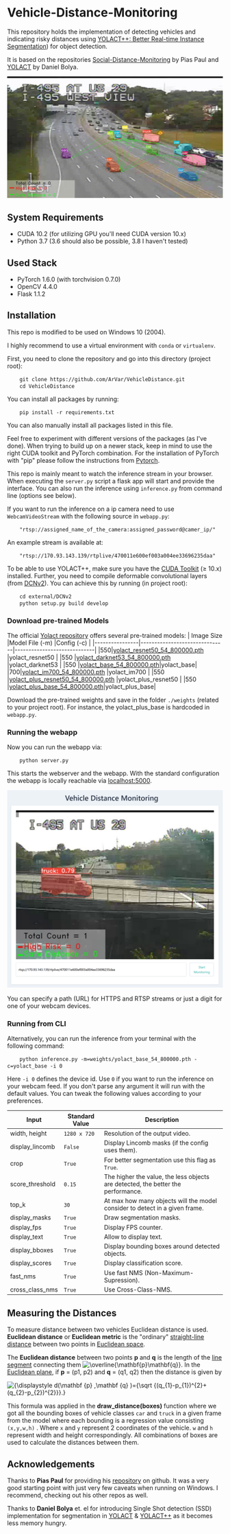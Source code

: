 # Vehicle-Distance-Monitoring

This repository holds the implementation of detecting vehicles and indicating risky distances using  [YOLACT++: Better Real-time Instance Segmentation](https://arxiv.org/abs/1912.06218)) for object detection.

It is based on the repositories [Social-Distance-Monitoring](https://github.com/paul-pias/Social-Distance-Monitoring) by Pias Paul and [YOLACT](https://github.com/dbolya/yolact) by Daniel Bolya.

![Example output](./data/output.gif)

## System Requirements

- CUDA 10.2 (for utilizing GPU you'll need CUDA version 10.x)
- Python 3.7 (3.6 should also be possible, 3.8 I haven't tested)

## Used Stack

- PyTorch 1.6.0 (with torchvision 0.7.0)
- OpenCV 4.4.0
- Flask 1.1.2

## Installation

This repo is modified to be used on Windows 10 (2004).

I highly recommend to use a virtual environment with `conda` or `virtualenv`.

First, you need to clone the repository and go into this directory (project root):

```console
    git clone https://github.com/ArVar/VehicleDistance.git
    cd VehicleDistance
```

You can install all packages by running:

```console
    pip install -r requirements.txt
```

You can also manually install all packages listed in this file.

Feel free to experiment with different versions of the packages (as I've done).
When trying to build up on a newer stack, keep in mind to use the right CUDA toolkit and PyTorch combination.
For the installation of PyTorch with "pip" please follow the instructions from [Pytorch](https://pytorch.org/).

This repo is mainly meant to watch the inference stream in your browser. When executing the `server.py` script a flask app will start and provide the interface.
You can also run the inference using `inference.py` from command line (options see below).

If you want to run the inference on a ip camera need to use `WebcamVideoStream` with the following source in `webapp.py`:

```console
    "rtsp://assigned_name_of_the_camera:assigned_password@camer_ip/"
```

An example stream is available at:

```console
    "rtsp://170.93.143.139/rtplive/470011e600ef003a004ee33696235daa"
```

To be able to use YOLACT++, make sure you have the [CUDA Toolkit](https://developer.nvidia.com/cuda-toolkit) ($\geq$ 10.x) installed. Further, you need to compile deformable convolutional layers (from [DCNv2](https://github.com/CharlesShang/DCNv2/tree/pytorch_1.0)). You can achieve this by running (in project root):

```console
    cd external/DCNv2
    python setup.py build develop
```

### Download pre-trained Models

The official [Yolact repository](https://github.com/dbolya/yolact) offers several pre-trained models:
|    Image Size            |Model File (-m)                       |Config (-c)                   |
|----------------|-------------------------------|-----------------------------|
|550|[yolact_resnet50_54_800000.pth](https://drive.google.com/file/d/1yp7ZbbDwvMiFJEq4ptVKTYTI2VeRDXl0/view?usp=sharing)            |yolact_resnet50            |
|550          |[yolact_darknet53_54_800000.pth](https://drive.google.com/file/d/1dukLrTzZQEuhzitGkHaGjphlmRJOjVnP/view?usp=sharing)           |yolact_darknet53            |
|550          |[yolact_base_54_800000.pth](https://drive.google.com/file/d/1UYy3dMapbH1BnmtZU4WH1zbYgOzzHHf_/view?usp=sharing)|yolact_base|
|700|[yolact_im700_54_800000.pth](https://drive.google.com/file/d/1lE4Lz5p25teiXV-6HdTiOJSnS7u7GBzg/view?usp=sharing)            |yolact_im700            |
|550         |[yolact_plus_resnet50_54_800000.pth](https://drive.google.com/file/d/1ZPu1YR2UzGHQD0o1rEqy-j5bmEm3lbyP/view?usp=sharing)            |yolact_plus_resnet50            |
|550          |[yolact_plus_base_54_800000.pth](https://drive.google.com/file/d/15id0Qq5eqRbkD-N3ZjDZXdCvRyIaHpFB/view?usp=sharing)|yolact_plus_base|

Download the pre-trained weights and save in the folder `./weights` (related to your project root). For instance, the yolact_plus_base is hardcoded in `webapp.py`.

### Running the webapp

Now you can run the webapp via:

```console
    python server.py
```

This starts the webserver and the webapp. With the standard configuration the webapp is locally reachable via [localhost:5000](http://localhost:5000).

![Webapp UI](./data/WebappUI.png)

You can specify a path (URL) for HTTPS and RTSP streams or just a digit for one of your webcam devices.

### Running from CLI

Alternatively, you can run the inference from your terminal with the following command:

```console
    python inference.py -m=weights/yolact_base_54_800000.pth -c=yolact_base -i 0
```

Here `-i 0` defines the device id. Use `0` if you want to run the inference on your webcam feed. If you don't parse any argument it will run with the default values. You can tweak the following values according to your preferences.

|Input              |Standard Value |Description                  |
|-------------------|---------------|-----------------------------|
|width, height      |`1280 x 720`   | Resolution of the output video.
|display_lincomb    |`False`        | Display Lincomb masks (if the config uses them).
|crop               |`True`         | For better segmentation use this flag as `True`.
|score_threshold    |`0.15`         | The higher the value, the less objects are detected, the better the performance.
|top_k              |`30`           | At max how many objects will the model consider to detect in a given frame.
|display_masks      |`True`         | Draw segmentation masks.
|display_fps        |`True`         | Display FPS counter.
|display_text       |`True`         | Allow to display text.
|display_bboxes     |`True`         | Display bounding boxes around detected objects.
|display_scores     |`True`         | Display classification score.
|fast_nms           |`True`         | Use fast NMS (Non-Maximum-Supression).
|cross_class_nms    |`True`         | Use Cross-Class-NMS.

## Measuring the Distances

To measure distance between two vehicles Euclidean distance is used. **Euclidean distance** or **Euclidean metric** is the "ordinary" [straight-line](https://en.wikipedia.org/wiki/Straight_line "Straight line")  [distance](https://en.wikipedia.org/wiki/Distance "Distance") between two points in [Euclidean space](https://en.wikipedia.org/wiki/Euclidean_space "Euclidean space").

The **Euclidean distance** between two points **p** and **q** is the length of the [line segment](https://en.wikipedia.org/wiki/Line_segment "Line segment") connecting them ![\overline{\mathbf{p}\mathbf{q}}](https://wikimedia.org/api/rest_v1/media/math/render/svg/6d397a90d8e00a9fbb6e7eb908cda31009fde6ee).
In the [Euclidean plane](https://en.wikipedia.org/wiki/Euclidean_plane "Euclidean plane"), if **p** = (p1, p2) and **q** = (q1, q2) then the distance is given by

![{\displaystyle d(\mathbf {p} ,\mathbf {q} )={\sqrt {(q_{1}-p_{1})^{2}+(q_{2}-p_{2})^{2}}}.}](https://wikimedia.org/api/rest_v1/media/math/render/svg/4febdae84cbc320c19dd13eac5060a984fd438d8)

This formula was applied in the **draw_distance(boxes)** function where we got all the bounding boxes of vehicle classes `car` and `truck` in a given frame from the model where each bounding is a regression value consisting `(x,y,w,h)` . Where `x` and `y` represent 2 coordinates of the vehicle. `w` and `h` represent width and height correspondingly. All combinations of boxes are used to calculate the distances between them.

## Acknowledgements

Thanks to **Pias Paul** for providing his [repository](https://github.com/paul-pias/Social-Distance-Monitoring) on github. It was a very good starting point with just very few caveats when running on Windows. I recommend, checking out his other repos as well.

Thanks to **Daniel Bolya** et. el for introducing Single Shot detection (SSD) implementation for segmentation in  [YOLACT](https://arxiv.org/abs/1904.02689) & [YOLACT++](https://arxiv.org/abs/1912.06218) as it becomes less memory hungry.
